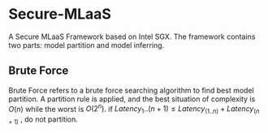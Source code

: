 # Secure-MLaaS
A Secure MLaaS Framework based on Intel SGX.
The framework contains two parts: model partition and model inferring.
## Brute Force 
Brute Force refers to a brute force searching algorithm to find best model partition.
A partition rule is applied, and the best situation of complexity is $O(n)$ while the worst is $O(2^n)$.
if 
$Latency_1..(n+1)≤Latency_(1..n)+ Latency_(n+1)$
, do not partition.
